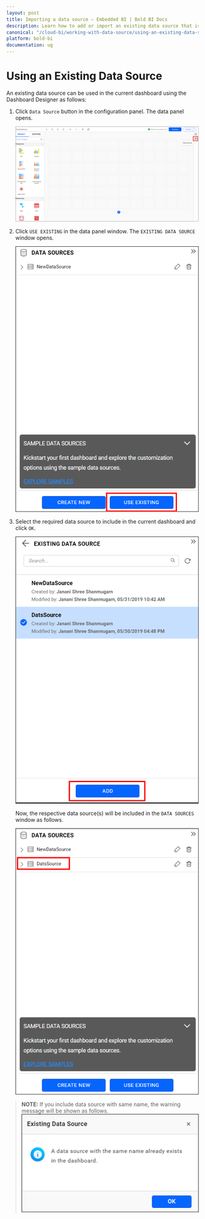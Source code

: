 ```yaml
---
layout: post
title: Importing a data source – Embedded BI | Bold BI Docs
description: Learn how to add or import an existing data source that is accessible to you into the current dashboard in Bold BI Embedded.
canonical: "/cloud-bi/working-with-data-source/using-an-existing-data-source/"
platform: bold-bi
documentation: ug
---
```


# Using an Existing Data Source

An existing data source can be used in the current dashboard using the Dashboard Designer as follows:

1. Click `Data Source` button in the configuration panel. The data panel opens.

   ![Data button](/static/assets/embedded/working-with-datasource/images/databutton.png)

2. Click `USE EXISTING` in the data panel window. The `EXISTING DATA SOURCE` window opens.

   ![Existing data button](/static/assets/embedded/working-with-datasource/images/existingdatabutton.png)

3. Select the required data source to include in the current dashboard and click `OK`.

   ![Existing data source list](/static/assets/embedded/working-with-datasource/images/existingdatasourcelist.png)

   Now, the respective data source(s) will be included in the `DATA SOURCES` window as follows.

   ![Imported data source](/static/assets/embedded/working-with-datasource/images/importeddatasource.png)

> **NOTE:**  If you include data source with same name, the warning message will be shown as follows. 
   ![Exist data source warning](/static/assets/embedded/working-with-datasource/images/existdatasourcewarning.png)
